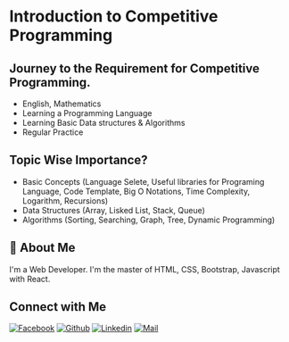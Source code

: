 # Introduction to Competitive Programming

## Journey to the Requirement for Competitive Programming.

- English, Mathematics
- Learning a Programming Language
- Learning Basic Data structures & Algorithms
- Regular Practice

## Topic Wise Importance?

- Basic Concepts (Language Selete, Useful libraries for Programing Language, Code Template, Big O Notations, Time Complexity, Logarithm, Recursions)
- Data Structures (Array, Lisked List, Stack, Queue)
- Algorithms (Sorting, Searching, Graph, Tree, Dynamic Programming)

## 🚀 About Me
I'm a Web Developer. I'm the master of HTML, CSS, Bootstrap, Javascript with React.

  ## Connect with Me

[![Facebook](https://img.shields.io/badge/Facebook-1877F2?style=for-the-badge&logo=facebook&logoColor=white)](https://www.facebook.com/Web.Dev.Sabbir)
[![Github](https://img.shields.io/badge/GitHub-100000?style=for-the-badge&logo=github&logoColor=white)](https://github.com/Sabbir2809)
[![Linkedin](https://img.shields.io/badge/LinkedIn-0077B5?style=for-the-badge&logo=linkedin&logoColor=white)](https://www.linkedin.com/in/hossain-sabbir/)
[![Mail](https://img.shields.io/badge/Gmail-D14836?style=for-the-badge&logo=gmail&logoColor=white)](mailto:sabbirto13@gmail.com)